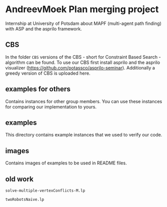 # AndreevMoek Plan merging project

Internship at University of Potsdam about MAPF (multi-agent path finding) with ASP and the asprilo framework.

## CBS

In the folder `CBS` versions of the CBS - short for Constraint Based Search - algorithm can be found. To use our CBS first install asprilo and the asprilo visualizer (https://github.com/potassco/asprilo-seminar). Additionally a greedy version of CBS is uploaded here.

## examples for others

Contains instances for other group members. You can use these instances for comparing our implementation to yours.

## examples

This directory contains example instances that we used to verify our code.

## images

Contains images of examples to be used in README files.

## old work

`solve-multiple-vertexConflicts-M.lp`

`twoRobotsNaive.lp`
